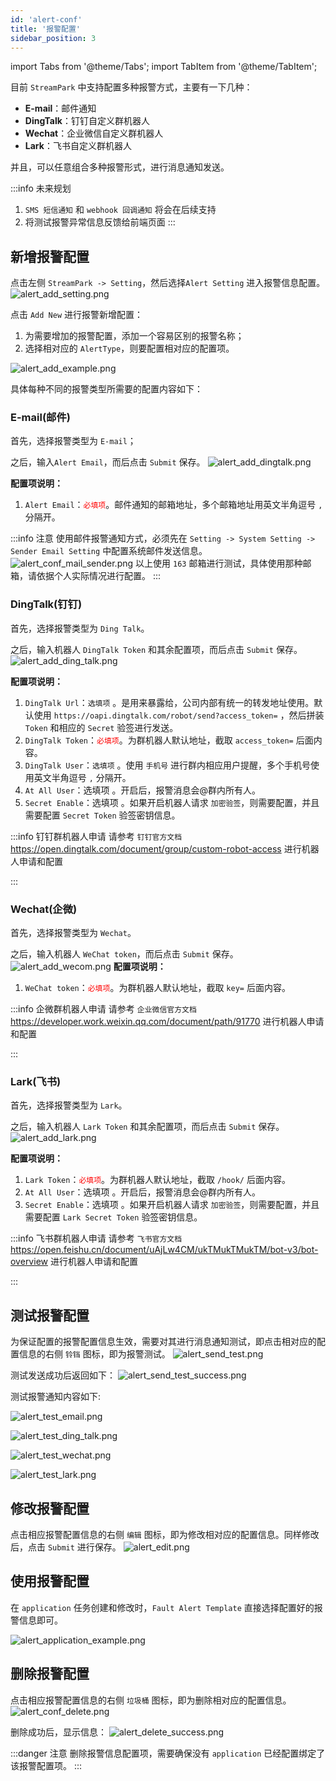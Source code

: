 ```yaml
---
id: 'alert-conf'
title: '报警配置'
sidebar_position: 3
---
```


import Tabs from '@theme/Tabs';
import TabItem from '@theme/TabItem';

目前 `StreamPark` 中支持配置多种报警方式，主要有一下几种：

*   **E-mail**：邮件通知
*   **DingTalk**：钉钉自定义群机器人
*   **Wechat**：企业微信自定义群机器人
*   **Lark**：飞书自定义群机器人

并且，可以任意组合多种报警形式，进行消息通知发送。

:::info 未来规划
1. `SMS 短信通知` 和 `webhook 回调通知` 将会在后续支持
2. 将测试报警异常信息反馈给前端页面
:::

## 新增报警配置
点击左侧 `StreamPark -> Setting`，然后选择`Alert Setting` 进入报警信息配置。
![alert_add_setting.png](/doc/image/alert/alert_add_setting.png)

点击 `Add New` 进行报警新增配置：

1.   为需要增加的报警配置，添加一个容易区别的报警名称；
2.   选择相对应的 `AlertType`，则要配置相对应的配置项。

![alert_add_example.png](/doc/image/alert/alert_add_example.png)

具体每种不同的报警类型所需要的配置内容如下：

### E-mail(邮件)

首先，选择报警类型为 `E-mail`；

之后，输入`Alert Email`，而后点击 `Submit` 保存。
![alert_add_dingtalk.png](/doc/image/alert/alert_add_email.png)

**配置项说明：**

1.   `Alert Email`：<font color='red'>`必填项`</font>。邮件通知的邮箱地址，多个邮箱地址用英文半角逗号 `,` 分隔开。


:::info 注意
使用邮件报警通知方式，必须先在 `Setting -> System Setting -> Sender Email Setting` 中配置系统邮件发送信息。
![alert_conf_mail_sender.png](/doc/image/alert/alert_conf_mail_sender.png)
以上使用 `163` 邮箱进行测试，具体使用那种邮箱，请依据个人实际情况进行配置。
:::


### DingTalk(钉钉)
首先，选择报警类型为 `Ding Talk`。

之后，输入机器人 `DingTalk Token`  和其余配置项，而后点击 `Submit` 保存。
![alert_add_ding_talk.png](/doc/image/alert/alert_add_ding_talk.png)

**配置项说明：**

1.   `DingTalk Url`：`选填项` 。是用来暴露给，公司内部有统一的转发地址使用。默认使用 `https://oapi.dingtalk.com/robot/send?access_token=` ，然后拼装 `Token` 和相应的 `Secret` 验签进行发送。
2.   `DingTalk Token`：<font color='red'>`必填项`</font>。为群机器人默认地址，截取 `access_token=` 后面内容。
3.   `DingTalk User`：`选填项` 。使用 `手机号` 进行群内相应用户提醒，多个手机号使用英文半角逗号 `,` 分隔开。
4.   `At All User`：选填项 。开启后，报警消息会@群内所有人。
5.   `Secret Enable`：选填项 。如果开启机器人请求 `加密验签`，则需要配置，并且需要配置 `Secret Token` 验签密钥信息。

:::info 钉钉群机器人申请
请参考 `钉钉官方文档` https://open.dingtalk.com/document/group/custom-robot-access 进行机器人申请和配置

:::

### Wechat(企微)
首先，选择报警类型为 `Wechat`。

之后，输入机器人 `WeChat token`，而后点击 `Submit` 保存。
![alert_add_wecom.png](/doc/image/alert/alert_add_wecom.png)
**配置项说明：**

1.   `WeChat token`：<font color='red'>`必填项`</font>。为群机器人默认地址，截取 `key=` 后面内容。

:::info 企微群机器人申请
请参考 `企业微信官方文档` https://developer.work.weixin.qq.com/document/path/91770 进行机器人申请和配置

:::

### Lark(飞书)
首先，选择报警类型为 `Lark`。

之后，输入机器人 `Lark Token`  和其余配置项，而后点击 `Submit` 保存。
![alert_add_lark.png](/doc/image/alert/alert_add_lark.png)

**配置项说明：**

1.   `Lark Token`：<font color='red'>`必填项`</font>。为群机器人默认地址，截取 `/hook/` 后面内容。
2.   `At All User`：选填项 。开启后，报警消息会@群内所有人。
3.   `Secret Enable`：选填项 。如果开启机器人请求 `加密验签`，则需要配置，并且需要配置 `Lark Secret Token` 验签密钥信息。

:::info 飞书群机器人申请
请参考 `飞书官方文档` https://open.feishu.cn/document/uAjLw4CM/ukTMukTMukTM/bot-v3/bot-overview 进行机器人申请和配置

:::

## 测试报警配置
为保证配置的报警配置信息生效，需要对其进行消息通知测试，即点击相对应的配置信息的右侧 `铃铛` 图标，即为报警测试。
![alert_send_test.png](/doc/image/alert/alert_send_test.png)

测试发送成功后返回如下：
![alert_send_test_success.png](/doc/image/alert/alert_send_test_success.png)

测试报警通知内容如下:
<Tabs>
<TabItem value="E-mail" label="E-mail" default>

![alert_test_email.png](/doc/image/alert/alert_test_email.png)
</TabItem>

<TabItem value="Ding Talk" label="Ding Talk">

![alert_test_ding_talk.png](/doc/image/alert/alert_test_ding_talk.png)
</TabItem>

<TabItem value="Wechat" label="Wechat">

![alert_test_wechat.png](/doc/image/alert/alert_test_wechat.png)
</TabItem>

<TabItem value="Lark" label="Lark">

![alert_test_lark.png](/doc/image/alert/alert_test_lark.png)
</TabItem>
</Tabs>

## 修改报警配置
点击相应报警配置信息的右侧 `编辑` 图标，即为修改相对应的配置信息。同样修改后，点击 `Submit` 进行保存。
![alert_edit.png](/doc/image/alert/alert_edit.png)

## 使用报警配置
在 `application` 任务创建和修改时，`Fault Alert Template` 直接选择配置好的报警信息即可。

![alert_application_example.png](/doc/image/alert/alert_application_example.png)

## 删除报警配置
点击相应报警配置信息的右侧 `垃圾桶` 图标，即为删除相对应的配置信息。
![alert_conf_delete.png](/doc/image/alert/alert_conf_delete.png)

删除成功后，显示信息：
![alert_delete_success.png](/doc/image/alert/alert_delete_success.png)

:::danger 注意
删除报警信息配置项，需要确保没有 `application` 已经配置绑定了该报警配置项。
:::



